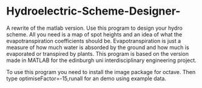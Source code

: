 # Hydroelectric-Scheme-Designer-
A rewrite of the matlab version.
Use this program to design your hydro scheme. All you need is a map of spot heights and an idea of what the evapotranspiration coefficients should be. Evapotranspiration is just a measure of how much water is absorded by the ground and how much is evaporated or transpired by plants. This program is based on the version made in MATLAB for the edinburgh uni interdisciplinary engineering project.

To use this program you need to install the image package for octave. Then type optimiseFactor=-15,runall for an demo using example data.

